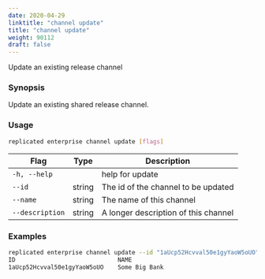 ```yaml
---
date: 2020-04-29
linktitle: "channel update"
title: "channel update"
weight: 90112
draft: false
---
```


Update an existing release channel

### Synopsis

Update an existing shared release channel.

### Usage
```bash
replicated enterprise channel update [flags]
```


| Flag                  | Type   | Description |
|-----------------------|--------|-------------|
| `-h, --help` | | help for update |
| `--id` | string | The id of the channel to be updated |
| `--name` | string | The name of this channel |
| `--description` | string | A longer description of this channel |

### Examples

```bash
replicated enterprise channel update --id "1aUcp52Hcvval50e1gyYaoW5oUO" --name "Some Big Bank" --description "An updated description of the channel"
ID                             NAME
1aUcp52Hcvval50e1gyYaoW5oUO    Some Big Bank
```
